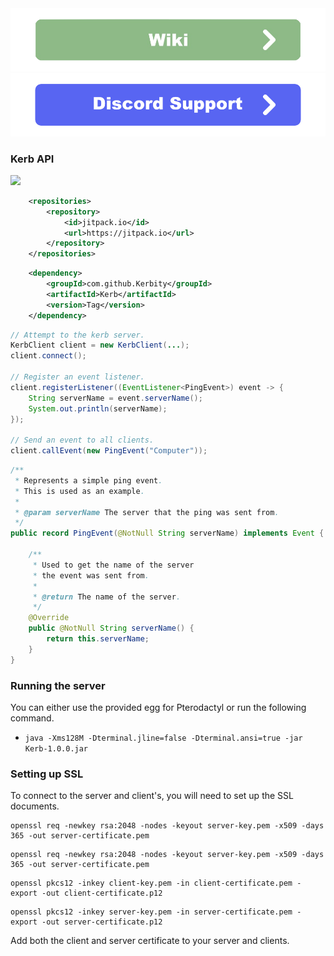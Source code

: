 <div align=center>
    <a href="https://smuddgge.gitbook.io/kerb/"><img src="./images/wiki.png" width="512"></a>
    <a href="https://discord.gg/pax7uFhaaD"><img src="./images/discord.png" width="512"></a>
</div>

### Kerb API

[![](https://jitpack.io/v/Kerbity/Kerb.svg)](https://jitpack.io/#Kerbity/Kerb)
```xml
    <repositories>
		<repository>
		    <id>jitpack.io</id>
		    <url>https://jitpack.io</url>
		</repository>
	</repositories>
```
```xml
    <dependency>
        <groupId>com.github.Kerbity</groupId>
        <artifactId>Kerb</artifactId>
        <version>Tag</version>
    </dependency>
```
```java
// Attempt to the kerb server.
KerbClient client = new KerbClient(...);
client.connect();

// Register an event listener.
client.registerListener((EventListener<PingEvent>) event -> {
    String serverName = event.serverName();
    System.out.println(serverName);
});

// Send an event to all clients.
client.callEvent(new PingEvent("Computer"));
```

```java
/**
 * Represents a simple ping event.
 * This is used as an example.
 *
 * @param serverName The server that the ping was sent from.
 */
public record PingEvent(@NotNull String serverName) implements Event {

    /**
     * Used to get the name of the server
     * the event was sent from.
     *
     * @return The name of the server.
     */
    @Override
    public @NotNull String serverName() {
        return this.serverName;
    }
}
```

### Running the server
You can either use the provided egg for Pterodactyl or run the following command.
- `java -Xms128M -Dterminal.jline=false -Dterminal.ansi=true -jar Kerb-1.0.0.jar`


### Setting up SSL
To connect to the server and client's, you will need to set up the SSL documents.

```
openssl req -newkey rsa:2048 -nodes -keyout server-key.pem -x509 -days 365 -out server-certificate.pem
```
```
openssl req -newkey rsa:2048 -nodes -keyout server-key.pem -x509 -days 365 -out server-certificate.pem
```
```
openssl pkcs12 -inkey client-key.pem -in client-certificate.pem -export -out client-certificate.p12
```
```
openssl pkcs12 -inkey server-key.pem -in server-certificate.pem -export -out server-certificate.p12
```

Add both the client and server certificate to your server and clients.